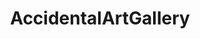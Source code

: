 ---
title: AccidentalArtGallery
crosslinks:
- pics
- EarthPorn
- nasa
- HistoryPorn
- shockwaveporn
- LikeAPainting
- cats
- ShitAmericansSay
- nyc
- photography
- aww
- AnimalsBeingDerps
- TheDepthsBelow
- AccidentalRenaissance
- mildlyinteresting
---